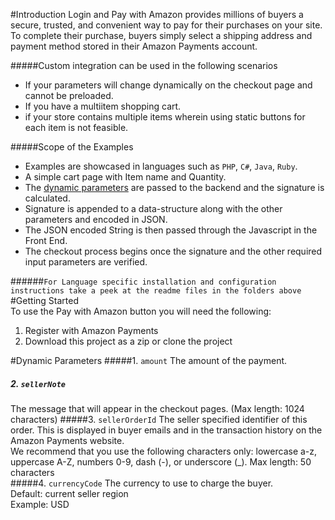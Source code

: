 #IntroductionLogin and Pay with Amazon provides millions of buyers a secure, trusted, and convenient way to pay fortheir purchases on your site. To complete their purchase, buyers simply select a shipping address andpayment method stored in their Amazon Payments account.  #####Custom integration can be used in the following scenarios                                           * If your parameters will change dynamically on the checkout page and cannot be preloaded.* If you have a multiitem shopping cart.* if your store contains multiple items wherein using static buttons for each item is not feasible. #####Scope of the Examples                                                                           * Examples are showcased in languages such as `PHP`, `C#`, `Java`, `Ruby`.* A simple cart page with Item name and Quantity.* The [dynamic parameters](https://github.com/amzn/pay-with-amazon-express-demo#dynamic-parameters) are passed to the backend and the signature is calculated.* Signature is appended to a data-structure along with the other parameters and encoded in JSON.* The JSON encoded String is then passed through the Javascript in the Front End.* The checkout process begins once the signature and the other required input parameters are verified.    ######`For Language specific installation and configuration instructions take a peek at the readme files in the folders above`                                                                   #Getting Started                                                                                To use the Pay with Amazon button you will need the following:                              1.	Register with Amazon Payments                                                           2.	Download this project as a zip or clone the project#Dynamic Parameters#####1. `amount`The amount of the payment.##### 2. `sellerNote`The message that will appear in the checkout pages.(Max length: 1024 characters)#####3. `sellerOrderId`The seller specified identifier of this order. This is displayed in buyer emails and in the transaction history on the Amazon Payments website.                                                             We recommend that you use the following characters only: lowercase a-z, uppercase A-Z, numbers 0-9, dash (-), or underscore (_).Max length: 50 characters                                                           #####4. `currencyCode`The currency to use to charge the buyer.                                                        Default: current seller region                                                                  Example: USD